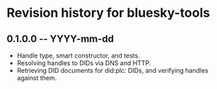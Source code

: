 # Revision history for bluesky-tools

## 0.1.0.0 -- YYYY-mm-dd

* Handle type, smart constructor, and tests.
* Resolving handles to DIDs via DNS and HTTP.
* Retrieving DID documents for did:plc: DIDs, and verifying handles against them.
